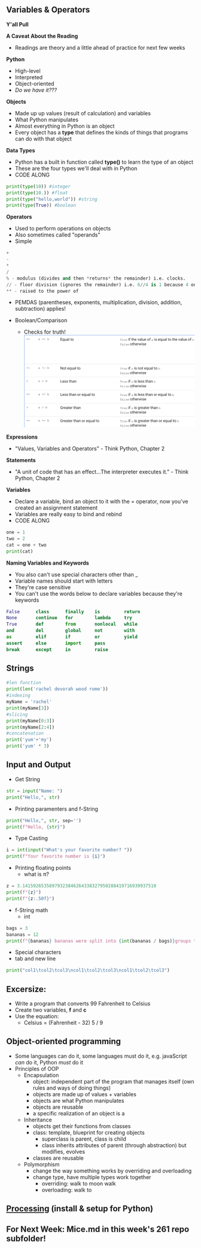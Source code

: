 ## Variables & Operators

**Y'all Pull**

**A Caveat About the Reading**
- Readings are theory and a little ahead of practice for next few weeks

**Python**
- High-level
- Interpreted
- Object-oriented
- *Do we have it???*

**Objects**
- Made up up values (result of calculation) and variables
- What Python manipulates
- Almost everything in Python is an object
- Every object has a **type** that defines the kinds of things that programs can do with that object

**Data Types**
- Python has a built in function called **type()** to learn the type of an object
- These are the four types we'll deal with in Python
- CODE ALONG
```Python
print(type(10)) #integer
print(type(10.)) #float
print(type("hello,world")) #string
print(type(True)) #boolean
```
**Operators**
- Used to perform operations on objects
- Also sometimes called "operands"
- Simple
```Python
+
-
*
/
% - modulus (divides and then *returns* the remainder) i.e. clocks.
// - floor division (ignores the remainder) i.e. 6//4 is 1 because 4 only goes into 6 once.
** - raised to the power of
```
- PEMDAS (parentheses, exponents, multiplication, division, addition, subtraction) applies!

- Boolean/Comparison
	- Checks for truth!
![Boolean Diagram](bool.png)

**Expressions**
- "Values, Variables and Operators" - Think Python, Chapter 2

**Statements**
- "A unit of code that has an effect...The interpreter executes it." - Think Python, Chapter 2

**Variables**
- Declare a variable, bind an object to it with the = operator, now you've created an assignment statement
- Variables are really easy to bind and rebind
- CODE ALONG
```Python
one = 1
two = 2
cat = one + two
print(cat)
```
**Naming Variables and Keywords**
- You also can't use special characters other than _
- Variable names should start with letters
- They're case sensitive
- You can't use the words below to declare variables because they're keywords
```Python
False      class      finally    is         return
None       continue   for        lambda     try
True       def        from       nonlocal   while
and        del        global     not        with
as         elif       if         or         yield
assert     else       import     pass
break      except     in         raise
```

## Strings
```Python
#len function
print(len('rachel devorah wood rome'))
#indexing
myName = 'rachel'
print(myName[3])
#slicing
print(myName[0:3])
print(myName[2:4])
#concatenation
print('yum'+'my')
print('yum' * 3)
```

## Input and Output
- Get String
```Python
str = input("Name: ")
print("Hello,", str)
```
- Printing paramenters and f-String
```Python
print("Hello,", str, sep='')
print(f"Hello, {str}")
```

- Type Casting
```Python
i = int(input("What's your favorite number? "))
print(f"Your favorite number is {i}")
```

- Printing floating points
	- what is π?
```Python
z = 3.14159265358979323846264338327950288419716939937510
print(f"{z}")
print(f"{z:.50f}")
```
- f-String math
	- int
```Python
bags = 3
bananas = 12
print(f"{bananas} bananas were split into {int(bananas / bags)}groups to fit into {bags} bags.")
```
- Special characters
- tab and new line
```Python
print("col1\tcol2\tcol3\ncol1\tcol2\tcol3\ncol1\tcol2\tcol3")
```
## Excersize:
- Write a program that converts 99 Fahrenheit to Celsius
- Create two variables, **f** and **c**
- Use the equation:
	- Celsius = (Fahrenheit - 32)  5 / 9

## Object-oriented programming
- Some languages can do it, some languages must do it, e.g. javaScript *can* do it, Python *must* do it
- Principles of OOP
    - Encapsulation
  		- object: independent part of the program that manages itself (own rules and ways of doing things)
      - objects are made up of values + variables
      - objects are what Python manipulates
      - objects are reusable
      - a specific realization of an object is a
  	- Inheritance
      - objects get their functions from classes
      - class: template, blueprint for creating objects
  		- superclass is parent, class is child
  		- class inherits attributes of parent (through abstraction) but modifies, evolves
      - classes are reusable
  	- Polymorphism
  		- change the way something works by overriding and overloading
      - change type, have multiple types work together
  		- overriding: walk to moon walk
  		- overloading: walk to

## [Processing](https://processing.org/download) (install & setup for Python)

## For Next Week: Mice.md in this week's 261 repo subfolder! 
